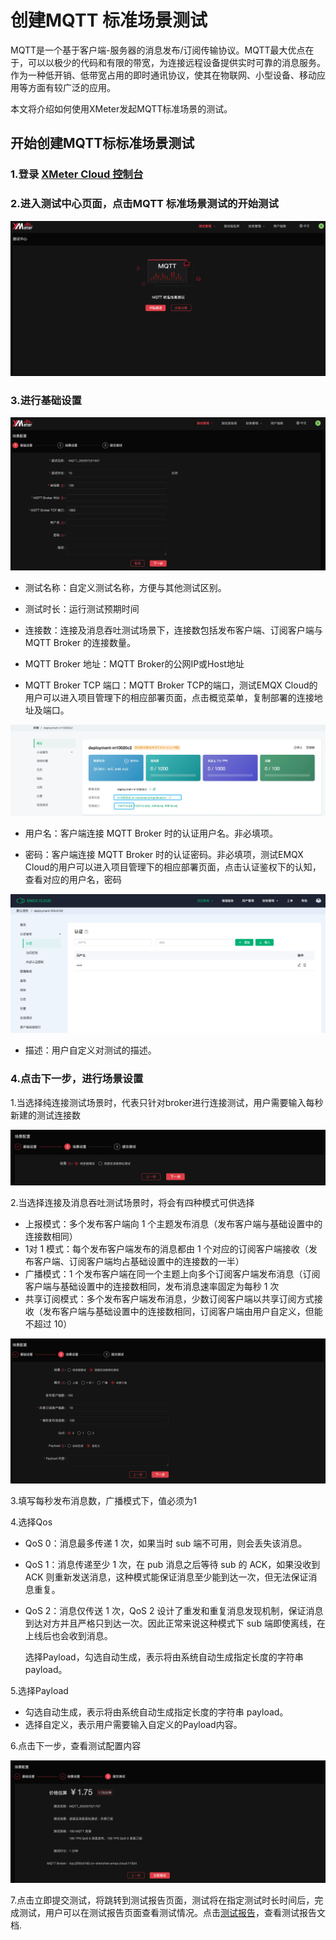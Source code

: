 # 创建MQTT 标准场景测试

MQTT是一个基于客户端-服务器的消息发布/订阅传输协议。MQTT最大优点在于，可以以极少的代码和有限的带宽，为连接远程设备提供实时可靠的消息服务。作为一种低开销、低带宽占用的即时通讯协议，使其在物联网、小型设备、移动应用等方面有较广泛的应用。

本文将介绍如何使用XMeter发起MQTT标准场景的测试。

## 开始创建MQTT标标准场景测试

### 1.登录 [XMeter Cloud 控制台](https://accounts.emqx.cn/signin?continue=https://xmeter-cloud.emqx.com/console/)

### 2.进入测试中心页面，点击MQTT 标准场景测试的开始测试

![image-20220722133303093](./assets/image-20220722133303093.png)

### 3.进行基础设置

![image-20220722133816897](./assets/image-20220722133816897.png)

- 测试名称：自定义测试名称，方便与其他测试区别。
- 测试时长：运行测试预期时间
- 连接数：连接及消息吞吐测试场景下，连接数包括发布客户端、订阅客户端与 MQTT Broker 的连接数量。
- MQTT Broker 地址：MQTT Broker的公网IP或Host地址

- MQTT Broker TCP 端口：MQTT Broker TCP的端口，测试EMQX Cloud的用户可以进入项目管理下的相应部署页面，点击概览菜单，复制部署的连接地址及端口。

![image-20220722163325595](./assets/image-20220722163325595.png)

- 用户名：客户端连接 MQTT Broker 时的认证用户名。非必填项。

- 密码：客户端连接 MQTT Broker 时的认证密码。非必填项，测试EMQX Cloud的用户可以进入项目管理下的相应部署页面，点击认证鉴权下的认知，查看对应的用户名，密码

![image-20220722164559840](./assets/image-20220722164559840.png)

- 描述：用户自定义对测试的描述。

### 4.点击下一步，进行场景设置

1.当选择纯连接测试场景时，代表只针对broker进行连接测试，用户需要输入每秒新建的测试连接数

![image-20220722172111175](./assets/image-20220722172111175.png)

2.当选择连接及消息吞吐测试场景时，将会有四种模式可供选择

- 上报模式：多个发布客户端向 1 个主题发布消息（发布客户端与基础设置中的连接数相同）
- 1对 1 模式：每个发布客户端发布的消息都由 1 个对应的订阅客户端接收（发布客户端、订阅客户端均占基础设置中的连接数的一半）
- 广播模式：1 个发布客户端在同一个主题上向多个订阅客户端发布消息（订阅客户端与基础设置中的连接数相同，发布消息速率固定为每秒 1 次
- 共享订阅模式：多个发布客户端发布消息，少数订阅客户端以共享订阅方式接收（发布客户端与基础设置中的连接数相同，订阅客户端由用户自定义，但能不超过 10）

![image-20220722174331793](./assets/image-20220722174331793.png)

3.填写每秒发布消息数，广播模式下，值必须为1

4.选择Qos

- QoS 0：消息最多传递 1 次，如果当时 sub 端不可用，则会丢失该消息。

- QoS 1：消息传递至少 1 次，在 pub 消息之后等待 sub 的 ACK，如果没收到 ACK 则重新发送消息，这种模式能保证消息至少能到达一次，但无法保证消息重复。

- QoS 2：消息仅传送 1 次，QoS 2 设计了重发和重复消息发现机制，保证消息到达对方并且严格只到达一次。因此正常来说这种模式下 sub 端即使离线，在上线后也会收到消息。

  选择Payload，勾选自动生成，表示将由系统自动生成指定长度的字符串 payload。

5.选择Payload

- 勾选自动生成，表示将由系统自动生成指定长度的字符串 payload。
- 选择自定义，表示用户需要输入自定义的Payload内容。

6.点击下一步，查看测试配置内容

![image-20220722175231041](./assets/image-20220722175231041.png)

7.点击立即提交测试，将跳转到测试报告页面，测试将在指定测试时长时间后，完成测试，用户可以在测试报告页面查看测试情况。点击[测试报告](../features/test_reports.md)，查看测试报告文档.